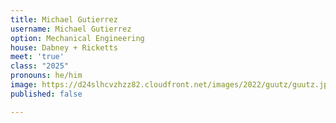 ```yaml
---
title: Michael Gutierrez
username: Michael Gutierrez
option: Mechanical Engineering
house: Dabney + Ricketts
meet: 'true'
class: "2025"
pronouns: he/him
image: https://d24slhcvzhzz82.cloudfront.net/images/2022/guutz/guutz.jpg
published: false

---
```

